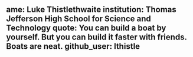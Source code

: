 ame: Luke Thistlethwaite
institution: Thomas Jefferson High School for Science and Technology
quote: You can build a boat by yourself. But you can build it faster with friends. Boats are neat. 
github_user: lthistle
---
